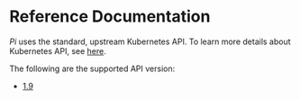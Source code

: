 # Reference Documentation

_Pi_ uses the standard, upstream Kubernetes API. To learn more details about Kubernetes API, see [here](https://kubernetes.io/docs/reference/).

The following are the supported API version:

* [1.9](./API/v1.9/index.md)
